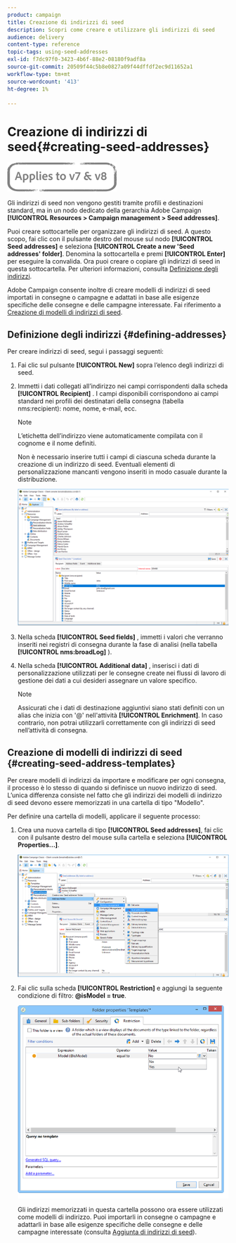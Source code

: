 ```yaml
---
product: campaign
title: Creazione di indirizzi di seed
description: Scopri come creare e utilizzare gli indirizzi di seed
audience: delivery
content-type: reference
topic-tags: using-seed-addresses
exl-id: f7dc97f0-3423-4b6f-88e2-08180f9adf8a
source-git-commit: 20509f44c5b8e0827a09f44dffdf2ec9d11652a1
workflow-type: tm+mt
source-wordcount: '413'
ht-degree: 1%

---
```


# Creazione di indirizzi di seed{#creating-seed-addresses}

![](../../assets/common.svg)

Gli indirizzi di seed non vengono gestiti tramite profili e destinazioni standard, ma in un nodo dedicato della gerarchia Adobe Campaign **[!UICONTROL Resources > Campaign management > Seed addresses]**.

Puoi creare sottocartelle per organizzare gli indirizzi di seed. A questo scopo, fai clic con il pulsante destro del mouse sul nodo **[!UICONTROL Seed addresses]** e seleziona **[!UICONTROL Create a new 'Seed addresses' folder]**. Denomina la sottocartella e premi **[!UICONTROL Enter]** per eseguire la convalida. Ora puoi creare o copiare gli indirizzi di seed in questa sottocartella. Per ulteriori informazioni, consulta [Definizione degli indirizzi](#defining-addresses).

Adobe Campaign consente inoltre di creare modelli di indirizzi di seed importati in consegne o campagne e adattati in base alle esigenze specifiche delle consegne e delle campagne interessate. Fai riferimento a [Creazione di modelli di indirizzi di seed](#creating-seed-address-templates).

## Definizione degli indirizzi {#defining-addresses}

Per creare indirizzi di seed, segui i passaggi seguenti:

1. Fai clic sul pulsante **[!UICONTROL New]** sopra l’elenco degli indirizzi di seed.
1. Immetti i dati collegati all’indirizzo nei campi corrispondenti dalla scheda **[!UICONTROL Recipient]** . I campi disponibili corrispondono ai campi standard nei profili dei destinatari della consegna (tabella nms:recipient): nome, nome, e-mail, ecc.

   >[!NOTE]
   >
   >L’etichetta dell’indirizzo viene automaticamente compilata con il cognome e il nome definiti.
   >
   >Non è necessario inserire tutti i campi di ciascuna scheda durante la creazione di un indirizzo di seed. Eventuali elementi di personalizzazione mancanti vengono inseriti in modo casuale durante la distribuzione.

   ![](assets/s_ncs_user_seedlist_new_address.png)

1. Nella scheda **[!UICONTROL Seed fields]** , immetti i valori che verranno inseriti nei registri di consegna durante la fase di analisi (nella tabella **[!UICONTROL nms:broadLog]** ).

1. Nella scheda **[!UICONTROL Additional data]** , inserisci i dati di personalizzazione utilizzati per le consegne create nei flussi di lavoro di gestione dei dati a cui desideri assegnare un valore specifico.

   >[!NOTE]
   >
   >Assicurati che i dati di destinazione aggiuntivi siano stati definiti con un alias che inizia con &#39;@&#39; nell&#39;attività **[!UICONTROL Enrichment]**. In caso contrario, non potrai utilizzarli correttamente con gli indirizzi di seed nell’attività di consegna.

## Creazione di modelli di indirizzi di seed {#creating-seed-address-templates}

Per creare modelli di indirizzi da importare e modificare per ogni consegna, il processo è lo stesso di quando si definisce un nuovo indirizzo di seed. L’unica differenza consiste nel fatto che gli indirizzi dei modelli di indirizzo di seed devono essere memorizzati in una cartella di tipo &quot;Modello&quot;.

Per definire una cartella di modelli, applicare il seguente processo:

1. Crea una nuova cartella di tipo **[!UICONTROL Seed addresses]**, fai clic con il pulsante destro del mouse sulla cartella e seleziona **[!UICONTROL Properties...]**.

   ![](assets/s_ncs_user_seedlist_template_folder.png)

1. Fai clic sulla scheda **[!UICONTROL Restriction]** e aggiungi la seguente condizione di filtro: **@isModel = true**.

   ![](assets/s_ncs_user_seedlist_folder_is_model.png)

   Gli indirizzi memorizzati in questa cartella possono ora essere utilizzati come modelli di indirizzo. Puoi importarli in consegne o campagne e adattarli in base alle esigenze specifiche delle consegne e delle campagne interessate (consulta [Aggiunta di indirizzi di seed](adding-seed-addresses.md)).

